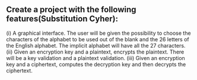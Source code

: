 Create a project with the following features(Substitution Cyher):
---------------------------------------------
(i) A graphical interface. The user will be given the possibility to choose the characters of the
alphabet to be used out of the blank and the 26 letters of the English alphabet. The implicit
alphabet will have all the 27 characters.
(ii) Given an encryption key and a plaintext, encrypts the plaintext. There will be a key validation
and a plaintext validation.
(iii) Given an encryption key and a ciphertext, computes the decryption key and then decrypts the
ciphertext.

